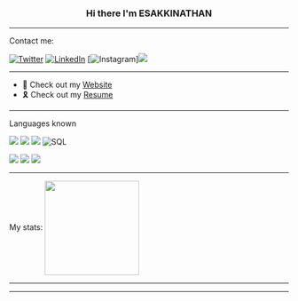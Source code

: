 
<div>
<h3 align="center"> Hi there I'm ESAKKINATHAN </h3>
  <hr>
<p> Contact me:

[![Twitter](https://img.shields.io/badge/twitter-%231DA1F2.svg?&style=for-the-badge&logo=twitter&logoColor=white)](https://twitter.com/EsakkiNathan6)
[![LinkedIn](https://img.shields.io/badge/linkedin-%230077B5.svg?&style=for-the-badge&logo=linkedin&logoColor=white)](https://www.linkedin.com/in/esakki-nathan-aa39831b4/)
[![Instagram](https://img.shields.io/badge/instagram-%23E4405F.svg?&style=for-the-badge&logo=instagram&logoColor=white)]![](https://www.instagram.com/esakki_nathan_26/)
</p>
<hr>
<ul>
<li>🥲 Check out my <a href="https://esakkinathan.pythonanywhere.com/">Website</a></li>
<li>🎗️ Check out my <a href="https://github.com/Esakkinathan/esakkinathan/blob/main/Esakkinathan-B-resume.pdf">Resume</a></li>
</ul>
<hr>
<p>
  Languages known
</p>
<p>
  <img src="https://img.shields.io/badge/html5%20-E34F26.svg?&style=for-the-badge&logo=html5&logoColor=white"/>
  <img src="https://img.shields.io/badge/css3%20-1572B6.svg?&style=for-the-badge&logo=css3&logoColor=white"/>
  <img src="https://img.shields.io/badge/javascript%20-F7DF1E.svg?&style=for-the-badge&logo=javascript&logoColor=grey"/>
  <img alt="SQL" src="https://custom-icon-badges.herokuapp.com/badge/SQL-025E8C.svg?logo=database&logoColor=white">
</p>

<img src="https://img.shields.io/badge/python-FFFF00.svg?&style=for-the-badge&logo=python&logoColor=blue"/>
<img src="https://img.shields.io/badge/C-3949a9.svg?&style=for-the-badge&logo=C&logoColor=FFFFFF"/>
<img src="https://img.shields.io/badge/java-FFFFFF.svg?&style=for-the-badge&logo=openjdk&logoColor=black"/>

</p>
<hr>
My stats:
<img align="center" height="170" src="https://github-readme-stats-sigma-five.vercel.app/api/top-langs/?username=esakkinathan&layout=compact&langs_count=16&theme=dracula"/>

<hr>

  <hr>
